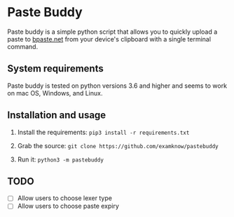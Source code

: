 # Paste Buddy
Paste buddy is a simple python script that allows you to quickly upload a paste to [bpaste.net](https://bpaste.net) from your device's clipboard with a single terminal command.

## System requirements
Paste buddy is tested on python versions 3.6 and higher and seems to work on mac
OS, Windows, and Linux.

## Installation and usage
1. Install the requirements: `pip3 install -r requirements.txt`

2. Grab the source: `git clone https://github.com/examknow/pastebuddy`

3. Run it: `python3 -m pastebuddy`

## TODO
- [ ] Allow users to choose lexer type
- [ ] Allow users to choose paste expiry
